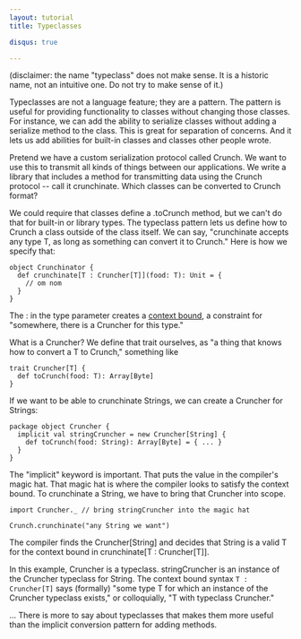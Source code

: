```yaml
---
layout: tutorial
title: Typeclasses

disqus: true

---
```


(disclaimer: the name "typeclass" does not make sense. It is a historic
name, not an intuitive one. Do not try to make sense of it.)

Typeclasses are not a language feature; they are a pattern. The pattern
is useful for providing functionality to classes without changing those
classes. For instance, we can add the ability to serialize classes
without adding a serialize method to the class.
This is great for
separation of concerns. And it lets us add abilities for
built-in classes and classes other people wrote.

Pretend we have a custom serialization protocol called Crunch. We want
to use this to transmit all kinds of things between our applications. We
write a library that includes a method for transmitting data using the
Crunch protocol -- call it crunchinate. Which classes can be converted
to Crunch format?

We could require that classes define a .toCrunch method, but we can't do that
for built-in or library types. The typeclass pattern lets us define
how to Crunch a class outside of the class itself. We can say,
"crunchinate accepts any type T, as long as something can convert it
to Crunch." Here is how we specify that:

    object Crunchinator {
      def crunchinate[T : Cruncher[T]](food: T): Unit = {
        // om nom
      }
    }

The : in the type parameter creates a [context bound](whereisit), a
constraint for "somewhere, there is a Cruncher for this type."

What is a Cruncher? We define that trait ourselves, as "a thing that knows how
to convert a T to Crunch," something like

    trait Cruncher[T] {
      def toCrunch(food: T): Array[Byte]
    }

If we want to be able to crunchinate Strings, we can create a Cruncher
for Strings:

    package object Cruncher {
      implicit val stringCruncher = new Cruncher[String] {
        def toCrunch(food: String): Array[Byte] = { ... }
      }
    }

The "implicit" keyword is important. That puts the value in the
compiler's magic hat. That magic hat is where the compiler looks to
satisfy the context bound. To crunchinate a String, we have to bring
that Cruncher into scope.

    import Cruncher._ // bring stringCruncher into the magic hat

    Crunch.crunchinate("any String we want")

The compiler finds the Cruncher[String] and decides that String is a
valid T for the context bound in crunchinate[T : Cruncher[T]].

In this example, Cruncher is a typeclass. stringCruncher is an instance
of the Cruncher typeclass for String. The context bound syntax `T :
Cruncher[T]` says (formally) "some type T for which an instance of the Cruncher
typeclass exists," or colloquially, "T with typeclass Cruncher."

... There is more to say about typeclasses that makes them more useful
than the implicit conversion pattern for adding methods.



